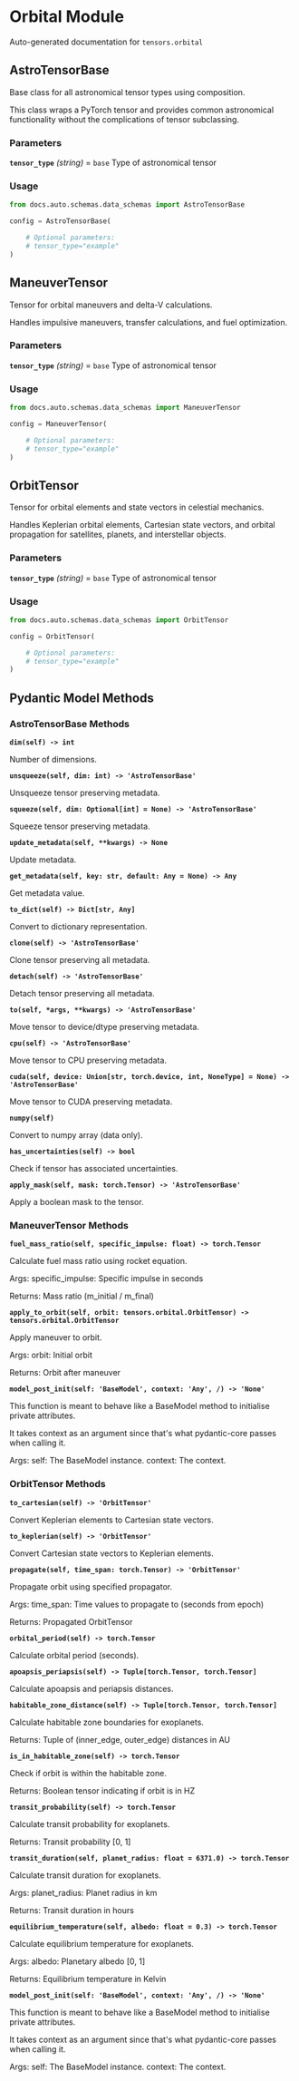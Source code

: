 # Orbital Module

Auto-generated documentation for `tensors.orbital`

## AstroTensorBase

Base class for all astronomical tensor types using composition.

This class wraps a PyTorch tensor and provides common astronomical
functionality without the complications of tensor subclassing.

### Parameters

**`tensor_type`** *(string)* = `base`
  Type of astronomical tensor

### Usage

```python
from docs.auto.schemas.data_schemas import AstroTensorBase

config = AstroTensorBase(

    # Optional parameters:
    # tensor_type="example"
)
```

## ManeuverTensor

Tensor for orbital maneuvers and delta-V calculations.

Handles impulsive maneuvers, transfer calculations, and fuel optimization.

### Parameters

**`tensor_type`** *(string)* = `base`
  Type of astronomical tensor

### Usage

```python
from docs.auto.schemas.data_schemas import ManeuverTensor

config = ManeuverTensor(

    # Optional parameters:
    # tensor_type="example"
)
```

## OrbitTensor

Tensor for orbital elements and state vectors in celestial mechanics.

Handles Keplerian orbital elements, Cartesian state vectors, and orbital
propagation for satellites, planets, and interstellar objects.

### Parameters

**`tensor_type`** *(string)* = `base`
  Type of astronomical tensor

### Usage

```python
from docs.auto.schemas.data_schemas import OrbitTensor

config = OrbitTensor(

    # Optional parameters:
    # tensor_type="example"
)
```

## Pydantic Model Methods

### AstroTensorBase Methods

**`dim(self) -> int`**

Number of dimensions.

**`unsqueeze(self, dim: int) -> 'AstroTensorBase'`**

Unsqueeze tensor preserving metadata.

**`squeeze(self, dim: Optional[int] = None) -> 'AstroTensorBase'`**

Squeeze tensor preserving metadata.

**`update_metadata(self, **kwargs) -> None`**

Update metadata.

**`get_metadata(self, key: str, default: Any = None) -> Any`**

Get metadata value.

**`to_dict(self) -> Dict[str, Any]`**

Convert to dictionary representation.

**`clone(self) -> 'AstroTensorBase'`**

Clone tensor preserving all metadata.

**`detach(self) -> 'AstroTensorBase'`**

Detach tensor preserving all metadata.

**`to(self, *args, **kwargs) -> 'AstroTensorBase'`**

Move tensor to device/dtype preserving metadata.

**`cpu(self) -> 'AstroTensorBase'`**

Move tensor to CPU preserving metadata.

**`cuda(self, device: Union[str, torch.device, int, NoneType] = None) -> 'AstroTensorBase'`**

Move tensor to CUDA preserving metadata.

**`numpy(self)`**

Convert to numpy array (data only).

**`has_uncertainties(self) -> bool`**

Check if tensor has associated uncertainties.

**`apply_mask(self, mask: torch.Tensor) -> 'AstroTensorBase'`**

Apply a boolean mask to the tensor.

### ManeuverTensor Methods

**`fuel_mass_ratio(self, specific_impulse: float) -> torch.Tensor`**

Calculate fuel mass ratio using rocket equation.

Args:
specific_impulse: Specific impulse in seconds

Returns:
Mass ratio (m_initial / m_final)

**`apply_to_orbit(self, orbit: tensors.orbital.OrbitTensor) -> tensors.orbital.OrbitTensor`**

Apply maneuver to orbit.

Args:
orbit: Initial orbit

Returns:
Orbit after maneuver

**`model_post_init(self: 'BaseModel', context: 'Any', /) -> 'None'`**

This function is meant to behave like a BaseModel method to initialise private attributes.

It takes context as an argument since that's what pydantic-core passes when calling it.

Args:
self: The BaseModel instance.
context: The context.

### OrbitTensor Methods

**`to_cartesian(self) -> 'OrbitTensor'`**

Convert Keplerian elements to Cartesian state vectors.

**`to_keplerian(self) -> 'OrbitTensor'`**

Convert Cartesian state vectors to Keplerian elements.

**`propagate(self, time_span: torch.Tensor) -> 'OrbitTensor'`**

Propagate orbit using specified propagator.

Args:
time_span: Time values to propagate to (seconds from epoch)

Returns:
Propagated OrbitTensor

**`orbital_period(self) -> torch.Tensor`**

Calculate orbital period (seconds).

**`apoapsis_periapsis(self) -> Tuple[torch.Tensor, torch.Tensor]`**

Calculate apoapsis and periapsis distances.

**`habitable_zone_distance(self) -> Tuple[torch.Tensor, torch.Tensor]`**

Calculate habitable zone boundaries for exoplanets.

Returns:
Tuple of (inner_edge, outer_edge) distances in AU

**`is_in_habitable_zone(self) -> torch.Tensor`**

Check if orbit is within the habitable zone.

Returns:
Boolean tensor indicating if orbit is in HZ

**`transit_probability(self) -> torch.Tensor`**

Calculate transit probability for exoplanets.

Returns:
Transit probability [0, 1]

**`transit_duration(self, planet_radius: float = 6371.0) -> torch.Tensor`**

Calculate transit duration for exoplanets.

Args:
planet_radius: Planet radius in km

Returns:
Transit duration in hours

**`equilibrium_temperature(self, albedo: float = 0.3) -> torch.Tensor`**

Calculate equilibrium temperature for exoplanets.

Args:
albedo: Planetary albedo [0, 1]

Returns:
Equilibrium temperature in Kelvin

**`model_post_init(self: 'BaseModel', context: 'Any', /) -> 'None'`**

This function is meant to behave like a BaseModel method to initialise private attributes.

It takes context as an argument since that's what pydantic-core passes when calling it.

Args:
self: The BaseModel instance.
context: The context.
